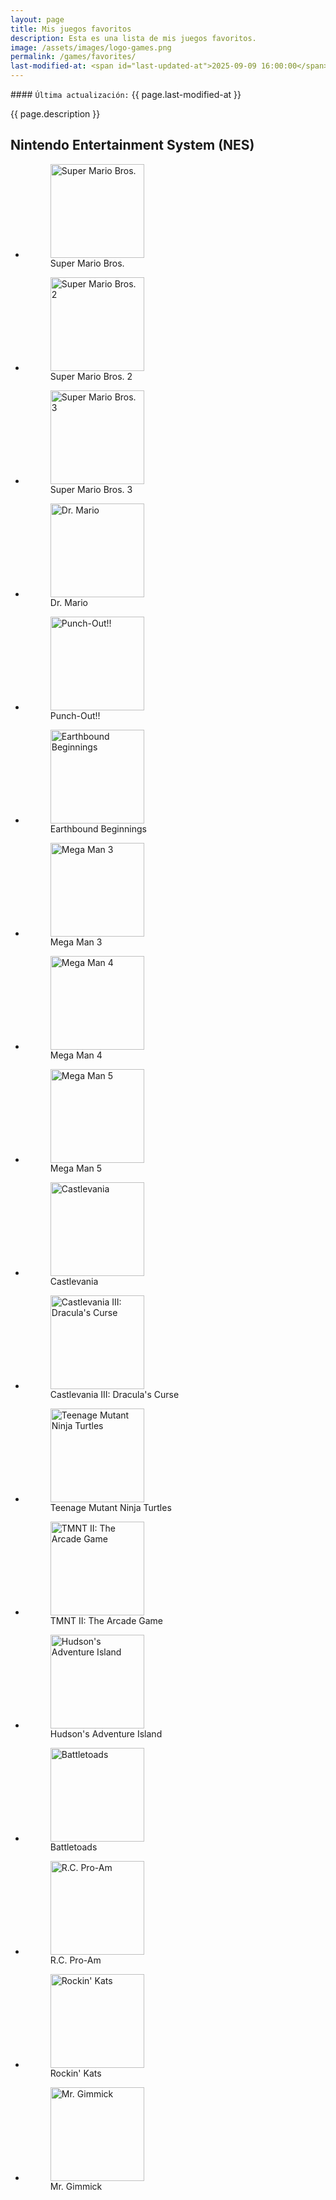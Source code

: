```yaml
---
layout: page
title: Mis juegos favoritos
description: Esta es una lista de mis juegos favoritos.
image: /assets/images/logo-games.png
permalink: /games/favorites/
last-modified-at: <span id="last-updated-at">2025-09-09 16:00:00</span>
---
```


<div class="card last-updated my-3 text-center">
<div class="card-body rounded">
#### <code>Última actualización:</code> {{ page.last-modified-at }}
</div>
</div>

<p class="text-center">{{ page.description }}</p>

## Nintendo Entertainment System (NES)

<ul class="list-inline">
<li class="list-inline-item">
<figure class="figure">
<img class="enlarge-transition rounded img-fluid" src="https://images.igdb.com/igdb/image/upload/t_cover_big_2x/co5k7b.jpg" alt="Super Mario Bros." width="150">
<figcaption class="figure-caption text-center">Super Mario Bros.</figcaption>
</figure>
</li>
<li class="list-inline-item">
<figure class="figure">
<img class="enlarge-transition rounded img-fluid" src="https://images.igdb.com/igdb/image/upload/t_cover_big_2x/co7yq7.jpg" alt="Super Mario Bros. 2" width="150">
<figcaption class="figure-caption text-center">Super Mario Bros. 2</figcaption>
</figure>
</li>
<li class="list-inline-item">
<figure class="figure">
<img class="enlarge-transition rounded img-fluid" src="https://images.igdb.com/igdb/image/upload/t_cover_big_2x/co7ozx.jpg" alt="Super Mario Bros. 3" width="150">
<figcaption class="figure-caption text-center">Super Mario Bros. 3</figcaption>
</figure>
</li>
<li class="list-inline-item">
<figure class="figure">
<img class="enlarge-transition rounded img-fluid" src="https://images.igdb.com/igdb/image/upload/t_cover_big_2x/co4zyc.jpg" alt="Dr. Mario" width="150">
<figcaption class="figure-caption text-center">Dr. Mario</figcaption>
</figure>
</li>
<li class="list-inline-item">
<figure class="figure">
<img class="enlarge-transition rounded img-fluid" src="https://images.igdb.com/igdb/image/upload/t_cover_big_2x/co9sy3.jpg" alt="Punch-Out!!" width="150">
<figcaption class="figure-caption text-center">Punch-Out!!</figcaption>
</figure>
</li>
<li class="list-inline-item">
<figure class="figure">
<img class="enlarge-transition rounded img-fluid" src="https://images.igdb.com/igdb/image/upload/t_cover_big_2x/co8mzl.jpg" alt="Earthbound Beginnings" width="150">
<figcaption class="figure-caption text-center">Earthbound Beginnings</figcaption>
</figure>
</li>
<li class="list-inline-item">
<figure class="figure">
<img class="enlarge-transition rounded img-fluid" src="https://images.igdb.com/igdb/image/upload/t_cover_big_2x/co55ce.jpg" alt="Mega Man 3" width="150">
<figcaption class="figure-caption text-center">Mega Man 3</figcaption>
</figure>
</li>
<li class="list-inline-item">
<figure class="figure">
<img class="enlarge-transition rounded img-fluid" src="https://images.igdb.com/igdb/image/upload/t_cover_big_2x/co5ssy.jpg" alt="Mega Man 4" width="150">
<figcaption class="figure-caption text-center">Mega Man 4</figcaption>
</figure>
</li>
<li class="list-inline-item">
<figure class="figure">
<img class="enlarge-transition rounded img-fluid" src="https://images.igdb.com/igdb/image/upload/t_cover_big_2x/co5x45.jpg" alt="Mega Man 5" width="150">
<figcaption class="figure-caption text-center">Mega Man 5</figcaption>
</figure>
</li>
<li class="list-inline-item">
<figure class="figure">
<img class="enlarge-transition rounded img-fluid" src="https://images.igdb.com/igdb/image/upload/t_cover_big_2x/co6dcb.jpg" alt="Castlevania" width="150">
<figcaption class="figure-caption text-center">Castlevania</figcaption>
</figure>
</li>
<li class="list-inline-item">
<figure class="figure">
<img class="enlarge-transition rounded img-fluid" src="https://images.igdb.com/igdb/image/upload/t_cover_big_2x/co9se1.jpg" alt="Castlevania III: Dracula's Curse" width="150">
<figcaption class="figure-caption text-center">Castlevania III: Dracula's Curse</figcaption>
</figure>
</li>
<li class="list-inline-item">
<figure class="figure">
<img class="enlarge-transition rounded img-fluid" src="https://images.igdb.com/igdb/image/upload/t_cover_big_2x/co6q7i.jpg" alt="Teenage Mutant Ninja Turtles" width="150">
<figcaption class="figure-caption text-center">Teenage Mutant Ninja Turtles</figcaption>
</figure>
</li>
<li class="list-inline-item">
<figure class="figure">
<img class="enlarge-transition rounded img-fluid" src="https://images.igdb.com/igdb/image/upload/t_cover_big_2x/co9kln.jpg" alt="TMNT II: The Arcade Game" width="150">
<figcaption class="figure-caption text-center">TMNT II: The Arcade Game</figcaption>
</figure>
</li>
<li class="list-inline-item">
<figure class="figure">
<img class="enlarge-transition rounded img-fluid" src="https://images.igdb.com/igdb/image/upload/t_cover_big_2x/co3z3x.jpg" alt="Hudson's Adventure Island" width="150">
<figcaption class="figure-caption text-center">Hudson's Adventure Island</figcaption>
</figure>
</li>
<li class="list-inline-item">
<figure class="figure">
<img class="enlarge-transition rounded img-fluid" src="https://images.igdb.com/igdb/image/upload/t_cover_big_2x/co5agp.jpg" alt="Battletoads" width="150">
<figcaption class="figure-caption text-center">Battletoads</figcaption>
</figure>
</li>
<li class="list-inline-item">
<figure class="figure">
<img class="enlarge-transition rounded img-fluid" src="https://images.igdb.com/igdb/image/upload/t_cover_big_2x/co2xcg.jpg" alt="R.C. Pro-Am" width="150">
<figcaption class="figure-caption text-center">R.C. Pro-Am</figcaption>
</figure>
</li>
<li class="list-inline-item">
<figure class="figure">
<img class="enlarge-transition rounded img-fluid" src="https://images.igdb.com/igdb/image/upload/t_cover_big_2x/co4aoc.jpg" alt="Rockin' Kats" width="150">
<figcaption class="figure-caption text-center">Rockin' Kats</figcaption>
</figure>
</li>
<li class="list-inline-item">
<figure class="figure">
<img class="enlarge-transition rounded img-fluid" src="https://images.igdb.com/igdb/image/upload/t_cover_big_2x/co6hsx.jpg" alt="Mr. Gimmick" width="150">
<figcaption class="figure-caption text-center">Mr. Gimmick</figcaption>
</figure>
</li>
</ul>
